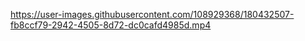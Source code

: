

https://user-images.githubusercontent.com/108929368/180432507-fb8ccf79-2942-4505-8d72-dc0cafd4985d.mp4

